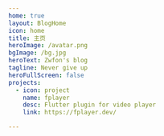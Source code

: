 ```yaml
---
home: true
layout: BlogHome
icon: home
title: 主页
heroImage: /avatar.png
bgImage: /bg.jpg
heroText: Zwfon's blog
tagline: Never give up
heroFullScreen: false
projects:
  - icon: project
    name: fplayer
    desc: Flutter plugin for video player
    link: https://fplayer.dev/

---
```

